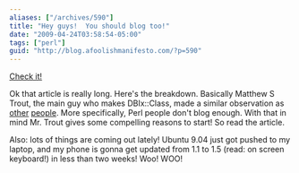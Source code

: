 ```yaml
---
aliases: ["/archives/590"]
title: "Hey guys!  You should blog too!"
date: "2009-04-24T03:58:54-05:00"
tags: ["perl"]
guid: "http://blog.afoolishmanifesto.com/?p=590"
---
```

[Check it!](http://www.shadowcat.co.uk/blog/matt-s-trout/iron-man/)

Ok that article is really long. Here's the breakdown. Basically Matthew S Trout, the main guy who makes DBIx::Class, made a similar observation as [other](http://desert-island.me.uk:8888/~castaway/blog/looking-for-perl-signals.html) [people](/archives/64). More specifically, Perl people don't blog enough. With that in mind Mr. Trout gives some compelling reasons to start! So read the article.

Also: lots of things are coming out lately! Ubuntu 9.04 just got pushed to my laptop, and my phone is gonna get updated from 1.1 to 1.5 (read: on screen keyboard!) in less than two weeks! Woo! WOO!
